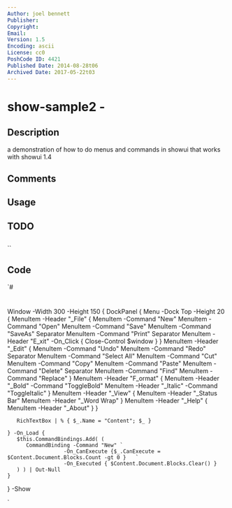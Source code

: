 ```yaml
---
Author: joel bennett
Publisher: 
Copyright: 
Email: 
Version: 1.5
Encoding: ascii
License: cc0
PoshCode ID: 4421
Published Date: 2014-08-28t06
Archived Date: 2017-05-22t03
---
```


# show-sample2 - 

## Description

a demonstration of how to do menus and commands in showui that works with showui 1.4

## Comments



## Usage



## TODO



## 

``

## Code

`#
 #
 
 Window -Width 300 -Height 150 {
    DockPanel {
       Menu -Dock Top -Height 20 {
          MenuItem -Header "_File" {
             MenuItem -Command "New"
             MenuItem -Command "Open"
             MenuItem -Command "Save"
             MenuItem -Command "SaveAs"
             Separator
             MenuItem -Command "Print"
             Separator
             MenuItem -Header "E_xit" -On_Click { Close-Control $window }
          }
          MenuItem -Header "_Edit" {
             MenuItem -Command "Undo"
             MenuItem -Command "Redo"
             Separator
             MenuItem -Command "Select All"
             MenuItem -Command "Cut"
             MenuItem -Command "Copy"
             MenuItem -Command "Paste"
             MenuItem -Command "Delete"
             Separator
             MenuItem -Command "Find"
             MenuItem -Command "Replace"
          }
          MenuItem -Header "F_ormat" {
             MenuItem -Header "_Bold" -Command "ToggleBold"
             MenuItem -Header "_Italic" -Command "ToggleItalic"
          }
          MenuItem -Header "_View" {
             MenuItem -Header "_Status Bar"
             MenuItem -Header "_Word Wrap"
          }
          MenuItem -Header "_Help" {
             MenuItem -Header "_About"
          }
       }
       
       RichTextBox | % { $_.Name = "Content"; $_ }
 
    } -On_Load {
       $this.CommandBindings.Add( (
          CommandBinding -Command "New" `
                      -On_CanExecute {$_.CanExecute = $Content.Document.Blocks.Count -gt 0 }   `
                      -On_Executed { $Content.Document.Blocks.Clear() } 
       ) ) | Out-Null
    }
 } -Show
 
`

